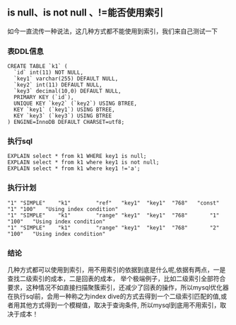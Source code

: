## is null、is not null 、!=能否使用索引
如今一直流传一种说法，这几种方式都不能使用到索引，我们来自己测试一下
### 表DDL信息
```code
CREATE TABLE `k1` (
  `id` int(11) NOT NULL,
  `key1` varchar(255) DEFAULT NULL,
  `key2` int(11) DEFAULT NULL,
  `key3` decimal(10,0) DEFAULT NULL,
  PRIMARY KEY (`id`),
  UNIQUE KEY `key2` (`key2`) USING BTREE,
  KEY `key1` (`key1`) USING BTREE,
  KEY `key3` (`key3`) USING BTREE
) ENGINE=InnoDB DEFAULT CHARSET=utf8;
```
### 执行sql
```code
EXPLAIN select * from k1 WHERE key1 is null;
EXPLAIN select * from k1 where key1 is not null;
EXPLAIN select * from k1 where key1 !='a';
```
### 执行计划
```code
"1"	"SIMPLE"	"k1"		"ref"	"key1"	"key1"	"768"	"const"	"1"	"100"	"Using index condition"
"1"	"SIMPLE"	"k1"		"range"	"key1"	"key1"	"768"		"1"	"100"	"Using index condition"
"1"	"SIMPLE"	"k1"		"range"	"key1"	"key1"	"768"		"2"	"100"	"Using index condition"
```
### 结论
几种方式都可以使用到索引，用不用索引的依据到底是什么呢,依据有两点，一是查找二级索引的成本，二是回表的成本，
举个极端例子，比如二级索引全部符合要求，这种情况不如直接扫描聚簇索引，还减少了回表的操作，所以mysql优化器
在执行sql前，会用一种称之为index dive的方式去得到一个二级索引匹配的值,或者用其他方式得到一个模糊值，取决于查询条件,
所以mysql到底用不用索引，取决于成本！